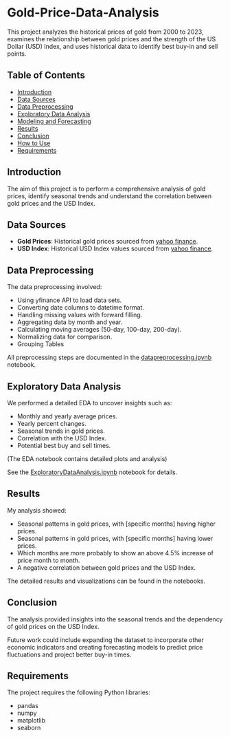# Gold-Price-Data-Analysis
This project analyzes the historical prices of gold from 2000 to 2023, examines the relationship between gold prices and the strength of the US Dollar (USD) Index, and uses historical data to identify best buy-in and sell points.


## Table of Contents
- [Introduction](#introduction)
- [Data Sources](#data-sources)
- [Data Preprocessing](#data-preprocessing)
- [Exploratory Data Analysis](#exploratory-data-analysis)
- [Modeling and Forecasting](#modeling-and-forecasting)
- [Results](#results)
- [Conclusion](#conclusion)
- [How to Use](#how-to-use)
- [Requirements](#requirements)


## Introduction
The aim of this project is to perform a comprehensive analysis of gold prices, identify seasonal trends and understand the correlation between gold prices and the USD Index.

## Data Sources
- **Gold Prices**: Historical gold prices sourced from [yahoo finance](https://finance.yahoo.com/quote/GC%3DF/history/).
- **USD Index**: Historical USD Index values sourced from [yahoo finance](https://finance.yahoo.com/quote/DX-Y.NYB/history/).

## Data Preprocessing
The data preprocessing involved:
- Using yfinance API to load data sets.
- Converting date columns to datetime format.
- Handling missing values with forward filling.
- Aggregating data by month and year.
- Calculating moving averages (50-day, 100-day, 200-day).
- Normalizing data for comparison.
- Grouping Tables

All preprocessing steps are documented in the [datapreprocessing.ipynb](notebooks/datapreprocessing.ipynb) notebook.

## Exploratory Data Analysis
We performed a detailed EDA to uncover insights such as:
- Monthly and yearly average prices.
- Yearly percent changes.
- Seasonal trends in gold prices.
- Correlation with the USD Index.
- Potential best buy and sell times.

(The EDA notebook contains detailed plots and analysis)

See the [ExploratoryDataAnalysis.ipynb](notebooks/ExploratoryDataAnalysis.ipynb) notebook for details.

## Results
My analysis showed:
- Seasonal patterns in gold prices, with [specific months] having higher prices.
- Seasonal patterns in gold prices, with [specific months] having lower prices.
- Which months are more probably to show an above 4.5% increase of price month to month.
- A negative correlation between gold prices and the USD Index.

The detailed results and visualizations can be found in the notebooks.

## Conclusion
The analysis provided insights into the seasonal trends and the dependency of gold prices on the USD Index.

Future work could include expanding the dataset to incorporate other economic indicators and creating forecasting models to predict price fluctuations and project better buy-in times.

## Requirements
The project requires the following Python libraries:
- pandas
- numpy
- matplotlib
- seaborn
